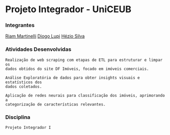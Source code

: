 # Projeto Integrador - UniCEUB


### Integrantes 
   [Riam Martinelli](https://github.com/richboyyy)
    [Diogo Lupi](https://github.com/diogolupi)
    [Hézio Silva](https://github.com/HezioS1lv4)


### Atividades Desenvolvidas
    Realização de web scraping com etapas de ETL para estruturar e limpar os 
    dados obtidos do site DF Imóveis, focado em imóveis comerciais.
    
    Análise Exploratória de dados para obter insights visuais e estatísticos dos 
    dados coletados.
    
    Aplicação de redes neurais para classificação dos imóveis, aprimorando a 
    categorização de características relevantes.

### Disciplina

    Projeto Integrador I
